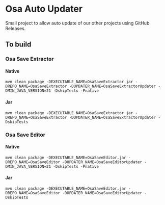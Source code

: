 # Osa Auto Updater

Small project to allow auto update of our other projects using GitHub Releases.

## To build

### Osa Save Extractor
#### Native
```
mvn clean package -DEXECUTABLE_NAME=OsaSaveExtractor.jar -DREPO_NAME=OsaSaveExtractor -DUPDATER_NAME=OsaSaveExtractorUpdater -DMIN_JAVA_VERSION=21 -DskipTests -Pnative
```
#### Jar
```
mvn clean package -DEXECUTABLE_NAME=OsaSaveExtractor.jar -DREPO_NAME=OsaSaveExtractor -DUPDATER_NAME=OsaSaveExtractorUpdater -DskipTests
```

### Osa Save Editor
#### Native
```
mvn clean package -DEXECUTABLE_NAME=OsaSaveEditor.jar -DREPO_NAME=OsaSaveEditor -DUPDATER_NAME=OsaSaveEditorUpdater -DMIN_JAVA_VERSION=21 -DskipTests -Pnative
```
#### Jar
```
mvn clean package -DEXECUTABLE_NAME=OsaSaveEditor.jar -DREPO_NAME=OsaSaveEditor -DUPDATER_NAME=OsaSaveEditorUpdater -DskipTests
```
